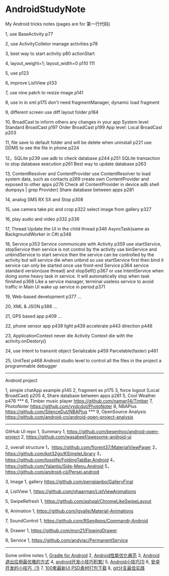 # AndroidStudyNote

My Android tricks notes (pages are for 第一行代码)

1, use BaseActivity p77

2, use ActivityColletor manage activities p78

3, best way to start activity p80 actionStart

4, layout_weight=1; layout_width=0 p110 111

5, use <include layout=""/> p123

6, improve ListView p133

7, use nine patch to resize image p141

8, use <fragment name=""/> in <frameLayout/> in xml p175
   don't need fragmentManager, dynamic load fragment

9, different screen use diff layout folder p184

10, BroadCast to inform others any changes in your app
    System level:
    Standard BroadCast p197
    Order BroadCast p199
    App level:
    Local BroadCast p203

11, file save to default folder and will be delete when uninstall p221
    use DDMS to see the file in phone p224

12，SQLite p239
    use adb to check database p244 p251
    SQLite transaction to stop database execution p261
    Best way to update database p263

13, ContentResolver and ContentProvider
    use ContentResolver to load system data, such as contacts p269
    create own ContentProvider and exposed to other apps p276
    Check all ContentProvider in device adb shell dumpsys | grep Provider{
    Share database between apps p281

14, analog SMS RX SX and Stop p308

15, use camera take pic and crop p322
    select image from gallery p327

16, play audio and video p332 p336

17, Thread
    Update the UI in the child thread p346
    AsyncTask(same as BackgroundWorker in C#) p348

18, Service p353
    Service communicate with Activity p359
    use startService, stopService then service is not control by the activity
    use binService and unbindService to start service then the service can be controlled by the activity but will service die when unbind
    so use startService first then bind it
    service can only be started once
    use front-end Service p364
    service standard version(use thread) and stopSelf() p367
    or use IntentService when doing some heavy task in service. It will automatically stop when task finished p368
    Like a service manager, terminal useless service to avoid traffic in Main UI
    wake up service in period p371

19, Web-based development p377
    ...

20, XML & JSON p388
    ...

21, GPS based app p409
    ...

22, phone sensor app p439
    light p439
    accelerate p443
    direction p446

23, ApplicationContext never die
    Activity Context die with the activity.onDestory()

24, use Intent to transmit object
    Serializable p459
    Parcelable(faster) p461

25, UnitTest p468
    Android studio level to control all the files in the project
    a programmable debugger


--------------------------------------------------------------------------------


Android project

1, simple chatApp example p145
2, fragment ex p175
3, force logout (Local BroadCast) p205
4, Share database between apps p281
5, Cool Weather p476 ***
6, Timber music player
    https://github.com/naman14/Timber
7, PhotoNoter
    https://github.com/yydcdut/PhotoNoter
8, NBAPlus
    https://github.com/SilenceDut/NBAPlus ***
9, OpenSource Analysis
    https://github.com/android-cn/android-open-project-analysis


--------------------------------------------------------------------------------


GitHub UI repo
1, Summary
  1, https://github.com/kesenhoo/android-open-project
  2, https://github.com/wasabeef/awesome-android-ui

2, overall structure
  1，https://github.com/florent37/MaterialViewPager
  2，https://github.com/kot32go/KSimpleLibrary
  3，https://github.com/tosslife/FoldingTabBar.Android
  4，https://github.com/Yalantis/Side-Menu.Android
  5，https://github.com/android-cjj/Persei.android

3, Image
  1, gallery
    https://github.com/pengjianbo/GalleryFinal

4, ListView
  1, https://github.com/nhaarman/ListViewAnimations

5, SwipeRefresh
  1, https://github.com/ashqal/ChromeLikeSwipeLayout

6, Animation
  1, https://github.com/lgvalle/Material-Animations

7, SoundControl
  1, https://github.com/RSenApps/Commandr-Android

8, Drawer
  1, https://github.com/mxn21/FlowingDrawer

9, Service
  1, https://github.com/andyiac/PermanentService


--------------------------------------------------------------------------------


Some online notes
1, [Gradle for Android](http://gold.xitu.io/entry/56946cfa60b2b80a9d1c173f)
2, [Android性能优化典范](http://geek.csdn.net/news/detail/50692)
3, [Android退出应用最优雅的方式](http://android.jobbole.com/82335/)
4, [android开发小技巧积累/](http://souly.cn/%E6%8A%80%E6%9C%AF%E5%8D%9A%E6%96%87/2015/12/16/android%E5%BC%80%E5%8F%91%E5%B0%8F%E6%8A%80%E5%B7%A7%E7%A7%AF%E7%B4%AF/?utm_source=tuicool&utm_medium=referral)
5, [Android小技巧(1)](http://android.jobbole.com/80645/)
6, [安卓开发的小技巧（1)](http://android.jobbole.com/82206/)
7, [100套最新UI PSD素材打包下载](http://www.uisdc.com/2016-100-daysui-psd)
8, [git分支最佳实践](http://www.kuqin.com/shuoit/20141210/343783.html)

